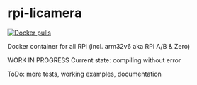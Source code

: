 # rpi-licamera
<a href="https://hub.docker.com/r/intrepidde/rpi-libcamera"><img src="https://img.shields.io/docker/pulls/intrepidde/rpi-libcamera.svg?style=plastic&logo=appveyor" alt="Docker pulls"/></a><br>

Docker container for all RPi (incl. arm32v6 aka RPi A/B & Zero)

WORK IN PROGRESS
Current state: compiling without error

ToDo: more tests, working examples, documentation

